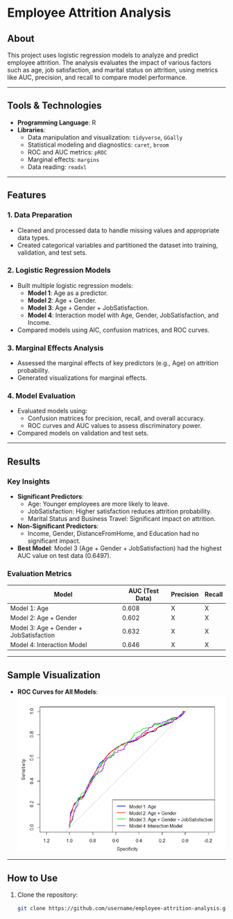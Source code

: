 # Employee Attrition Analysis

## About
This project uses logistic regression models to analyze and predict employee attrition. The analysis evaluates the impact of various factors such as age, job satisfaction, and marital status on attrition, using metrics like AUC, precision, and recall to compare model performance.

---

## Tools & Technologies
- **Programming Language**: R
- **Libraries**:
  - Data manipulation and visualization: `tidyverse`, `GGally`
  - Statistical modeling and diagnostics: `caret`, `broom`
  - ROC and AUC metrics: `pROC`
  - Marginal effects: `margins`
  - Data reading: `readxl`

---

## Features
### **1. Data Preparation**
- Cleaned and processed data to handle missing values and appropriate data types.
- Created categorical variables and partitioned the dataset into training, validation, and test sets.

### **2. Logistic Regression Models**
- Built multiple logistic regression models:
  - **Model 1**: Age as a predictor.
  - **Model 2**: Age + Gender.
  - **Model 3**: Age + Gender + JobSatisfaction.
  - **Model 4**: Interaction model with Age, Gender, JobSatisfaction, and Income.
- Compared models using AIC, confusion matrices, and ROC curves.

### **3. Marginal Effects Analysis**
- Assessed the marginal effects of key predictors (e.g., Age) on attrition probability.
- Generated visualizations for marginal effects.

### **4. Model Evaluation**
- Evaluated models using:
  - Confusion matrices for precision, recall, and overall accuracy.
  - ROC curves and AUC values to assess discriminatory power.
- Compared models on validation and test sets.

---

## Results
### **Key Insights**
- **Significant Predictors**:
  - Age: Younger employees are more likely to leave.
  - JobSatisfaction: Higher satisfaction reduces attrition probability.
  - Marital Status and Business Travel: Significant impact on attrition.
- **Non-Significant Predictors**:
  - Income, Gender, DistanceFromHome, and Education had no significant impact.
- **Best Model**: Model 3 (Age + Gender + JobSatisfaction) had the highest AUC value on test data (0.6497).

### **Evaluation Metrics**
| Model                          | AUC (Test Data) | Precision | Recall  |
|--------------------------------|-----------------|-----------|---------|
| Model 1: Age                   | 0.608           | X         | X       |
| Model 2: Age + Gender          | 0.602           | X         | X       |
| Model 3: Age + Gender + JobSatisfaction | 0.632           | X         | X       |
| Model 4: Interaction Model     | 0.646           | X         | X       |

---

## Sample Visualization
- **ROC Curves for All Models**:
  ![ROC Curves](AUC)
---

## How to Use
1. Clone the repository:
   ```bash
   git clone https://github.com/username/employee-attrition-analysis.git
